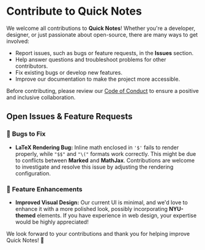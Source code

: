 # **Contribute to Quick Notes**

We welcome all contributions to **Quick Notes**! Whether you're a developer, designer, or just passionate about open-source, there are many ways to get involved:

- Report issues, such as bugs or feature requests, in the **Issues** section.
- Help answer questions and troubleshoot problems for other contributors.
- Fix existing bugs or develop new features.
- Improve our documentation to make the project more accessible.

Before contributing, please review our [Code of Conduct](CODE_OF_CONDUCT.md) to ensure a positive and inclusive collaboration.

## **Open Issues & Feature Requests**

### 🐞 **Bugs to Fix**
- **LaTeX Rendering Bug:** Inline math enclosed in `'$'` fails to render properly, while `"$$"` and `"\("` formats work correctly. This might be due to conflicts between **Marked** and **MathJax**. Contributions are welcome to investigate and resolve this issue by adjusting the rendering configuration.

### 🎨 **Feature Enhancements**
- **Improved Visual Design:** Our current UI is minimal, and we'd love to enhance it with a more polished look, possibly incorporating **NYU-themed** elements. If you have experience in web design, your expertise would be highly appreciated!

We look forward to your contributions and thank you for helping improve Quick Notes! 🚀

